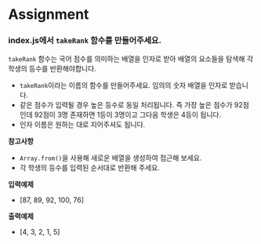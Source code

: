 # Assignment

### index.js에서 `takeRank` 함수를 만들어주세요.

`takeRank` 함수는 국어 점수를 의미하는 배열을 인자로 받아 배열의 요소들을 탐색해 각 학생의 등수를 반환해야합니다.

- `takeRank`이라는 이름의 함수를 만들어주세요. 임의의 숫자 배열을 인자로 받습니다.
- 같은 점수가 입력될 경우 높은 등수로 동일 처리됩니다. 즉 가장 높은 점수가 92점인데 92점이 3명 존재하면 1등이 3명이고 그다음 학생은 4등이 됩니다.
- 인자 이름은 원하는 대로 지어주셔도 됩니다.

**참고사항**
- `Array.from()`을 사용해 새로운 배열을 생성하여 접근해 보세요.
- 각 학생의 등수를 입력된 순서대로 반환해 주세요.

**입력예제**
- [87, 89, 92, 100, 76]

**출력예제**
- [4, 3, 2, 1, 5]

